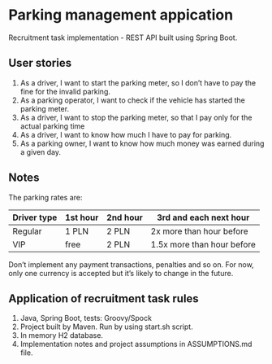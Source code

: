 # Parking management appication
Recruitment task implementation - REST API built using Spring Boot.

## User stories
1. As a driver, I want to start the parking meter, so I don’t have to pay the fine for the invalid
parking.
2. As a parking operator, I want to check if the vehicle has started the parking meter.
3. As a driver, I want to stop the parking meter, so that I pay only for the actual parking time
4. As a driver, I want to know how much I have to pay for parking.
5. As a parking owner, I want to know how much money was earned during a given day.

## Notes

The parking rates are:

| Driver type | 1st hour | 2nd hour | 3rd and each next hour     |
| ----------- | -------- | -------- | -------------------------- |
| Regular     |  1 PLN   | 2 PLN    | 2x more than hour before   |
| VIP         |   free   | 2 PLN    | 1.5x more than hour before |

Don’t implement any payment transactions, penalties and so on.
For now, only one currency is accepted but it’s likely to change in the future.

## Application of recruitment task rules

1. Java, Spring Boot, tests: Groovy/Spock
2. Project built by Maven. Run by using start.sh script.
3. In memory H2 database.
4. Implementation notes and project assumptions in ASSUMPTIONS.md file.